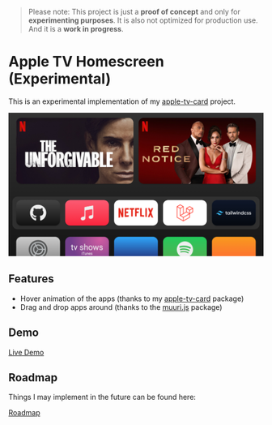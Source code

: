 > Please note: This project is just a **proof of concept** and only for **experimenting purposes**. It is also not optimized for production use. And it is a **work in progress**.

# Apple TV Homescreen (Experimental)

This is an experimental implementation of my [apple-tv-card](https://github.com/marcreichel/apple-tv-card) project.

![Screenshot](docs/screenshot.png)

## Features

- Hover animation of the apps (thanks to my [apple-tv-card](https://github.com/marcreichel/apple-tv-card) package)
- Drag and drop apps around (thanks to the [muuri.js](https://github.com/haltu/muuri) package)

## Demo

[Live Demo](https://kachbit.github.io/webtv/)

## Roadmap

Things I may implement in the future can be found here:

[Roadmap](https://github.com/marcreichel/apple-tv/issues?q=is%3Aissue+is%3Aopen+label%3Aenhancement)
